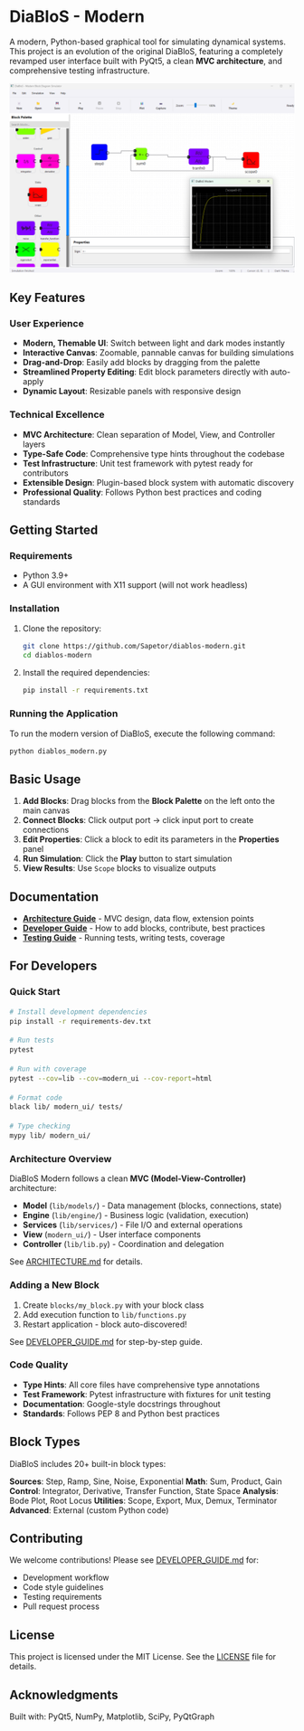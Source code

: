 # DiaBloS - Modern

A modern, Python-based graphical tool for simulating dynamical systems. This project is an evolution of the original DiaBloS, featuring a completely revamped user interface built with PyQt5, a clean **MVC architecture**, and comprehensive testing infrastructure.

![Screenshot of DiaBloS Modern UI](screenshot.png)

## Key Features

### User Experience
- **Modern, Themable UI**: Switch between light and dark modes instantly
- **Interactive Canvas**: Zoomable, pannable canvas for building simulations
- **Drag-and-Drop**: Easily add blocks by dragging from the palette
- **Streamlined Property Editing**: Edit block parameters directly with auto-apply
- **Dynamic Layout**: Resizable panels with responsive design

### Technical Excellence
- **MVC Architecture**: Clean separation of Model, View, and Controller layers
- **Type-Safe Code**: Comprehensive type hints throughout the codebase
- **Test Infrastructure**: Unit test framework with pytest ready for contributors
- **Extensible Design**: Plugin-based block system with automatic discovery
- **Professional Quality**: Follows Python best practices and coding standards

## Getting Started

### Requirements

- Python 3.9+
- A GUI environment with X11 support (will not work headless)

### Installation

1.  Clone the repository:
    ```bash
    git clone https://github.com/Sapetor/diablos-modern.git
    cd diablos-modern
    ```

2.  Install the required dependencies:
    ```bash
    pip install -r requirements.txt
    ```

### Running the Application

To run the modern version of DiaBloS, execute the following command:

```bash
python diablos_modern.py
```

## Basic Usage

1.  **Add Blocks**: Drag blocks from the **Block Palette** on the left onto the main canvas
2.  **Connect Blocks**: Click output port → click input port to create connections
3.  **Edit Properties**: Click a block to edit its parameters in the **Properties** panel
4.  **Run Simulation**: Click the **Play** button to start simulation
5.  **View Results**: Use `Scope` blocks to visualize outputs

## Documentation

- **[Architecture Guide](docs/ARCHITECTURE.md)** - MVC design, data flow, extension points
- **[Developer Guide](docs/DEVELOPER_GUIDE.md)** - How to add blocks, contribute, best practices
- **[Testing Guide](tests/README.md)** - Running tests, writing tests, coverage

## For Developers

### Quick Start

```bash
# Install development dependencies
pip install -r requirements-dev.txt

# Run tests
pytest

# Run with coverage
pytest --cov=lib --cov=modern_ui --cov-report=html

# Format code
black lib/ modern_ui/ tests/

# Type checking
mypy lib/ modern_ui/
```

### Architecture Overview

DiaBloS Modern follows a clean **MVC (Model-View-Controller)** architecture:

- **Model** (`lib/models/`) - Data management (blocks, connections, state)
- **Engine** (`lib/engine/`) - Business logic (validation, execution)
- **Services** (`lib/services/`) - File I/O and external operations
- **View** (`modern_ui/`) - User interface components
- **Controller** (`lib/lib.py`) - Coordination and delegation

See [ARCHITECTURE.md](docs/ARCHITECTURE.md) for details.

### Adding a New Block

1. Create `blocks/my_block.py` with your block class
2. Add execution function to `lib/functions.py`
3. Restart application - block auto-discovered!

See [DEVELOPER_GUIDE.md](docs/DEVELOPER_GUIDE.md#adding-new-blocks) for step-by-step guide.

### Code Quality

- **Type Hints**: All core files have comprehensive type annotations
- **Test Framework**: Pytest infrastructure with fixtures for unit testing
- **Documentation**: Google-style docstrings throughout
- **Standards**: Follows PEP 8 and Python best practices

## Block Types

DiaBloS includes 20+ built-in block types:

**Sources**: Step, Ramp, Sine, Noise, Exponential
**Math**: Sum, Product, Gain
**Control**: Integrator, Derivative, Transfer Function, State Space
**Analysis**: Bode Plot, Root Locus
**Utilities**: Scope, Export, Mux, Demux, Terminator
**Advanced**: External (custom Python code)

## Contributing

We welcome contributions! Please see [DEVELOPER_GUIDE.md](docs/DEVELOPER_GUIDE.md#contributing) for:

- Development workflow
- Code style guidelines
- Testing requirements
- Pull request process

## License

This project is licensed under the MIT License. See the [LICENSE](LICENSE) file for details.

## Acknowledgments

Built with: PyQt5, NumPy, Matplotlib, SciPy, PyQtGraph
